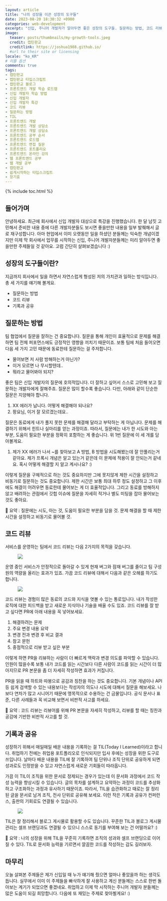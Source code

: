 ```yaml
---
layout: article
title: "나의 성장을 이끈 성장의 도구들"
date: 2023-08-20 18:30:32 +0900
categories: web-development
excerpt: "신입, 주니어 개발자가 알아두면 좋은 성장의 도구들. 질문하는 방법, 코드 리뷰, 기록과 공유"
image:
  teaser: posts/thumbnails/my-growth-tools.jpeg
  credit: 캡틴판교
  creditlink: https://joshua1988.github.io/
  #url to their site or licensing
locale: "ko_KR"
# 리플 옵션
comments: true
tags:
- 캡틴판교
- 캡틴판교 타입스크립트
- 캡틴판교 블로그
- 프론트엔드 개발 학습 로드맵
- 신입 개발자 학습 방법
- 신입 개발자
- 신입 개발자 특강
- 코드 리뷰
- 질문하는 방법
- TIL
- 프론트엔드 개발
- 프론트엔드 개발 상담소
- 프론트엔드 개발 상담소
- 프론트엔드 공부 순서
- 프론트엔드 로드맵
- 프론트엔드 면접 질문
- 프론트엔드 포트폴리오
- 프론트엔드 온라인 강의
- 웹 프론트엔드 공부
- 웹 개발 공부
- 캡틴판교
- 쉽게시작하는 타입스크립트
- 장기효
---
```

{% include toc.html %}

## 들어가며

안녕하세요. 최근에 회사에서 신입 개발자 대상으로 특강을 진행했습니다. 한 달 남짓 고민해서 준비한 내용 중에 다른 개발자분들도 보시면 좋을만한 내용을 일부 발췌해서 글로 재구성합니다. 아마 현업에서 이미 오랫동안 일을 하셨던 분들께는 익숙한 개념이겠지만 이제 막 회사에서 업무를 시작하는 신입, 주니어 개발자분들께는 미리 알아두면 좋을만한 주제들일 것 같아요. 고럼 간단히 살펴보겠습니다 :)

## 성장의 도구들이란?

지금까지 회사에서 일을 하면서 자연스럽게 형성된 저의 가치관과 일하는 방식입니다. 총 세 가지를 얘기해 볼게요.

- 질문하는 방법
- 코드 리뷰
- 기록과 공유

## 질문하는 방법

팀 협업에서 질문을 잘하는 건 중요합니다. 질문을 통해 개인이 효율적으로 문제를 해결하면 팀 전체 퍼포먼스에도 긍정적인 영향을 끼치기 때문이죠. 보통 팀에 처음 들어오면 다음 세 가지 고민 때문에 동료한테 질문하는 걸 주저합니다.

- 물어보면 저 사람 방해하는거 아닌가?
- 이거 모르면 나 무시할텐데..
- 뭐라고 물어봐야 되지?

좋은 팀은 신입 개발자의 질문에 호의적입니다. 더 잘하고 싶어서 스스로 고민해 보고 질문하는 개발자에게 잘해주죠. 질문은 많이 할수록 좋습니다. 다만, 아래와 같이 단순한 질문은 지양해야 합니다.

1. XX 에러가 납니다. 어떻게 해결해야 되나요?
2. 팡요님, 이거 잘 모르겠는데요..

질문은 동료에게 내가 풀지 못한 문제를 해결해 달라고 부탁하는 게 아닙니다. 문제를 해결하기 위해서 힌트나 실마리를 얻는 과정이죠. 따라서, 질문에는 내가 한 시도와 아는 부분, 도움이 필요한 부분을 정확히 포함하는 게 좋습니다. 위 1번 질문에 이 세 개를 담아볼게요.

1. 제가 XX 에러가 나서 ~를 찾아보고 A 방법, B 방법을 시도해봤는데 잘 안풀리는거 같아요. 제가 프록시 개념은 알고 있는거 같은데 이 문제에 적용이 잘 안되는거 같네요. 혹시 어떻게 해결할 지 알고 계시나요? :)

이렇게 질문을 구체적으로 하는 것도 중요하지만 그에 못지않게 제한 시간을 설정하고 비동기로 질문하는 것도 중요합니다. 제한 시간은 보통 최대 하루 정도 설정하고 그 이후에도 해결이 어려우면 동료한테 물어보는 게 더 효율적입니다. 그리고 동료를 방해하지 않고 배려하는 관점에서 깃헙 이슈에 질문을 자세히 적거나 별도 미팅을 잡아 물어보는 것도 좋아요.

🍔 요약 : 질문에는 시도, 아는 것, 도움이 필요한 부분을 담을 것. 문제 해결을 할 때 제한 시간을 설정하고 비동기로 물어볼 것.

## 코드 리뷰

서비스를 운영하는 팀에서 코드 리뷰는 다음 2가지의 목적을 갖습니다.

<figure>
  <img src="{{ site.url }}/images/posts/web/code-review-purpose.png">
</figure>

운영 중인 서비스가 안정적으로 돌아갈 수 있게 현재 버그와 잠재 버그를 줄이고 팀 구성원의 역량을 올리는 효과가 있죠. 가끔 코드 리뷰에 대해서 다음과 같은 오해를 하기도 합니다.

<figure>
  <img src="{{ site.url }}/images/posts/web/code-review-prejudice.png">
</figure>

코드 리뷰는 경험이 많은 동료의 코드와 지식을 엿볼 수 있는 통로입니다. 내가 작성한 로직에 대한 피드백을 받고 새로운 지식이나 기술을 배울 수도 있죠. 코드 리뷰를 잘 받고 싶다면 PR에 아래 내용을 꼭 넣어보세요.

1. 해결하려는 문제
2. 주요 변경 내용 요약
3. 변경 전과 변경 후 비교 결과
4. 참고 문헌
5. 중점적으로 리뷰 받고 싶은 부분

이렇게 하면 PR을 리뷰하는 사람이 더 빠르게 맥락과 변경 의도를 파악할 수 있습니다. 인원이 많을수록 보통 내가 코드를 읽는 시간보다 다른 사람이 코드를 읽는 시간이 더 많아지므로 PR 본문을 좀 더 자세히 작성하면 효과가 커집니다.

PR을 읽을 때 하트와 따봉으로 공감과 칭찬을 하는 것도 중요합니다. 기본 개념이나 API 등 쉽게 검색할 수 있는 내용보다는 작성자의 의도나 시도에 대해서 질문을 해보세요. 나보다 연차가 많고 시니어기 때문에 맹목적으로 수용하는 건 금물입니다. 공식 문서나 표준, 다른 사례들과 꼭 비교해 보면서 비판적 사고를 하세요.

🍔 요약 : 코드 리뷰는 리뷰어를 위해 PR 본문을 자세히 작성하고, 리뷰를 할 때는 칭찬과 공감에 기반한 비판적 사고를 할 것.

## 기록과 공유

성장하기 위해서 매일매일 배운 내용을 기록하는 걸 TIL(Today I Learned)이라고 합니다. 취업하기 전에는 취업용 포트폴리오로 인식되지만 입사 후에는 성장을 위한 도구로 쓰입니다. 날마다 배운 내용을 TIL에 잘 기록하여 팀 단위나 조직 단위로 공유하게 되면 성과로도 인정받을 수 있고 자연스럽게 새로운 기회들이 따라옵니다.

가끔 이 TIL이 조직을 위한 문서로 정제되는 경우가 있는데 이 문서화 과정에서 코드 작성 능력을 향상시킬 수 있습니다. 글의 목차를 설계하고 요약하는 과정이 코드를 추상화하고 구조화하는 과정과 유사하기 때문이죠. 따라서, TIL을 습관화하고 때로는 잘 정리된 글을 문서로 남겨 조직, 전사 단위로 공유해 보세요. 이런 작은 기록과 공유가 컨퍼런스, 출판의 기회로도 연결될 수 있습니다.

<figure>
  <img src="{{ site.url }}/images/posts/web/doc-benefit.png">
</figure>

TIL은 잘 정리해서 블로그 게시물로 활용할 수도 있습니다. 꾸준한 TIL과 블로그 게시물 관리는 셀프 브랜딩과도 연결될 수 있으니 스스로 동기를 부여해 보는 건 어떨까요? :)

🍔 요약 : 나의 성장을 위해 TIL을 꾸준히 기록하면 조직의 성과와 셀프 브랜딩으로 이어질 수 있다. TIL로 문서화 능력을 기르면서 깔끔한 코드를 작성하는 감도 길러보자.

## 마무리

오늘 살펴본 주제들은 제가 신입일 때 누가 얘기해 줬으면 얼마나 좋았을까 하는 생각도 듭니다. 실무에서 이미 이 주제들을 빠삭하게 잘 사용하고 계신 분들께는 스스로 한번 돌아보는 계기가 되었으면 좋겠네요. 취업하고 이제 막 시작하는 주니어 개발자 분들께는 많은 도움이 되길 희망합니다. 다음에 또 재밌는 주제로 찾아뵐게요! :)

